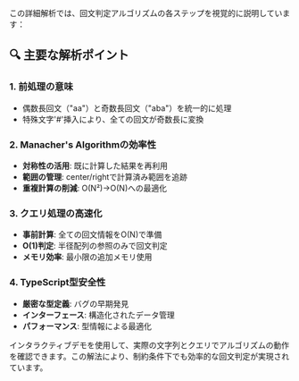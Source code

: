 この詳細解析では、回文判定アルゴリズムの各ステップを視覚的に説明しています：

## 🔍 主要な解析ポイント

### 1. **前処理の意味**
- 偶数長回文（"aa"）と奇数長回文（"aba"）を統一的に処理
- 特殊文字'#'挿入により、全ての回文が奇数長に変換

### 2. **Manacher's Algorithmの効率性**
- **対称性の活用**: 既に計算した結果を再利用
- **範囲の管理**: center/rightで計算済み範囲を追跡
- **重複計算の削減**: O(N²)→O(N)への最適化

### 3. **クエリ処理の高速化**
- **事前計算**: 全ての回文情報をO(N)で準備
- **O(1)判定**: 半径配列の参照のみで回文判定
- **メモリ効率**: 最小限の追加メモリ使用

### 4. **TypeScript型安全性**
- **厳密な型定義**: バグの早期発見
- **インターフェース**: 構造化されたデータ管理
- **パフォーマンス**: 型情報による最適化

インタラクティブデモを使用して、実際の文字列とクエリでアルゴリズムの動作を確認できます。この解法により、制約条件下でも効率的な回文判定が実現されています。